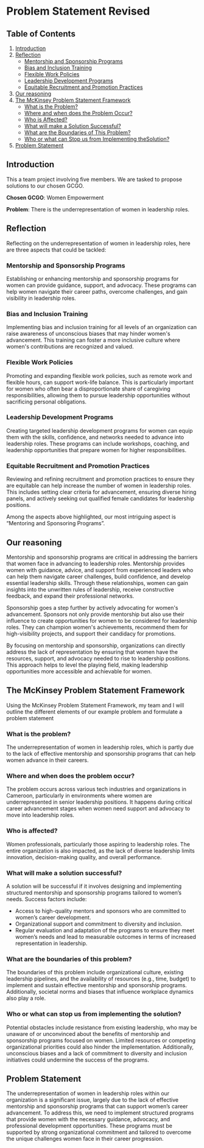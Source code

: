 # Problem Statement Revised

## Table of Contents  
1. [Introduction](#introduction)
2. [Reflection](#Reflection)
   * [Mentorship and Sponsorship Programs](#mentorship-and-Sponsorship-Programs)
   * [Bias and Inclusion Training](#Bias-and-Inclusion-Training)
   * [Flexible Work Policies](#Flexible-Work-Policies)
   * [Leadership Development Programs](#Leadership-Development-Programs)
   * [Equitable Recruitment and Promotion Practices](#Equitable-Recruitment-and-Promotion-Practices)
4. [Our reasoning](#Our-reasoning)
5. [The McKinsey Problem Statement Framework](#The-McKinsey-Problem-Statement-Framework)
   * [What is the Problem? ](#What-is-the-problem?)
   * [Where and when does the Problem Occur? ](#Where-and-when-does-the-problem-occur?)
   * [Who is Affected?](#who-is-affected?)
   * [What will make a Solution Successful?](#What-will-make-a-solution-successful?)
   * [What are the Boundaries of This Problem?](#What-are-the-boundaries-of-this-problem?)
   * [Who or what can Stop us from Implementing theSolution?](#Who-or-what-can-stop-us-from-implementing-the-solution?)
6. [Problem Statement](#Problem-Statement)


## Introduction
This a team project involving five members. We are tasked to propose solutions to our chosen GCGO.

**Chosen GCGO**: Women Empowerment

**Problem**: There is the underrepresentation of women in leadership roles.

## Reflection
Reflecting on the underrepresentation of women in leadership roles, here are three aspects that could be tackled:
### Mentorship and Sponsorship Programs
Establishing or enhancing mentorship and sponsorship programs for women can provide guidance, support, and advocacy. These programs can help women navigate their career paths, overcome challenges, and gain visibility in leadership roles.

### Bias and Inclusion Training
Implementing bias and inclusion training for all levels of an organization can raise awareness of unconscious biases that may hinder women's advancement. This training can foster a more inclusive culture where women's contributions are recognized and valued.

### Flexible Work Policies
Promoting and expanding flexible work policies, such as remote work and flexible hours, can support work-life balance. This is particularly important for women who often bear a disproportionate share of caregiving responsibilities, allowing them to pursue leadership opportunities without sacrificing personal obligations.

### Leadership Development Programs
Creating targeted leadership development programs for women can equip them with the skills, confidence, and networks needed to advance into leadership roles. These programs can include workshops, coaching, and leadership opportunities that prepare women for higher responsibilities.

### Equitable Recruitment and Promotion Practices
Reviewing and refining recruitment and promotion practices to ensure they are equitable can help increase the number of women in leadership roles. This includes setting clear criteria for advancement, ensuring diverse hiring panels, and actively seeking out qualified female candidates for leadership positions.

Among the aspects above highlighted, our most intriguing aspect is “Mentoring and Sponsoring Programs”.

## Our reasoning
Mentorship and sponsorship programs are critical in addressing the barriers that women face in advancing to leadership roles. Mentorship provides women with guidance, advice, and support from experienced leaders who can help them navigate career challenges, build confidence, and develop essential leadership skills. Through these relationships, women can gain insights into the unwritten rules of leadership, receive constructive feedback, and expand their professional networks.

Sponsorship goes a step further by actively advocating for women's advancement. Sponsors not only provide mentorship but also use their influence to create opportunities for women to be considered for leadership roles. They can champion women's achievements, recommend them for high-visibility projects, and support their candidacy for promotions.

By focusing on mentorship and sponsorship, organizations can directly address the lack of representation by ensuring that women have the resources, support, and advocacy needed to rise to leadership positions. This approach helps to level the playing field, making leadership opportunities more accessible and achievable for women.

## The McKinsey Problem Statement Framework
Using the McKinsey Problem Statement Framework, my team and I will outline the different elements of our example problem and formulate a problem statement

### What is the problem?
The underrepresentation of women in leadership roles, which is partly due to the lack of effective mentorship and sponsorship programs that can help women advance in their careers.

### Where and when does the problem occur? 
The problem occurs across various tech industries and organizations in Cameroon, particularly in environments where women are underrepresented in senior leadership positions. It happens during critical career advancement stages when women need support and advocacy to move into leadership roles.

###  Who is affected?
Women professionals, particularly those aspiring to leadership roles. The entire organization is also impacted, as the lack of diverse leadership limits innovation, decision-making quality, and overall performance.

### What will make a solution successful?
A solution will be successful if it involves designing and implementing structured mentorship and sponsorship programs tailored to women’s needs. Success factors include:
*	Access to high-quality mentors and sponsors who are committed to women’s career development.
*	Organizational support and commitment to diversity and inclusion.
*	Regular evaluation and adaptation of the programs to ensure they meet women’s needs and lead to measurable outcomes in terms of increased representation in leadership.

### What are the boundaries of this problem?
The boundaries of this problem include organizational culture, existing leadership pipelines, and the availability of resources (e.g., time, budget) to implement and sustain effective mentorship and sponsorship programs. Additionally, societal norms and biases that influence workplace dynamics also play a role.

### Who or what can stop us from implementing the solution?
Potential obstacles include resistance from existing leadership, who may be unaware of or unconvinced about the benefits of mentorship and sponsorship programs focused on women. Limited resources or competing organizational priorities could also hinder the implementation. Additionally, unconscious biases and a lack of commitment to diversity and inclusion initiatives could undermine the success of the programs.

## Problem Statement
The underrepresentation of women in leadership roles within our organization is a significant issue, largely due to the lack of effective mentorship and sponsorship programs that can support women’s career advancement. To address this, we need to implement structured programs that provide women with the necessary guidance, advocacy, and professional development opportunities. These programs must be supported by strong organizational commitment and tailored to overcome the unique challenges women face in their career progression.








